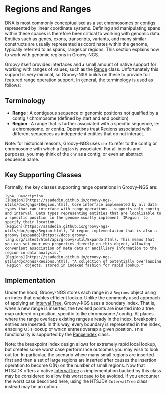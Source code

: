 # Regions and Ranges

DNA is most commonly conceptualised as a set chromosomes or contigs represented
by linear coordinate systems. Defining and manipulating spans within these
spaces is therefore been critical to working with genomic data. Entities such as
genes, exons, transcripts, variants, and many similar constructs are usually
represented as coordinates within the genome, typically referred to as spans,
ranges or regions. This section explains how to work with genomic regions in
Groovy-NGS.

Groovy itself provides interfaces and a small amount of
native support for working with ranges of values, such as the [Range](https://docs.groovy-lang.org/latest/html/api/groovy/lang/Range.htm) class. Unfortunately this support is very minimal, so Groovy-NGS builds on these to provide full featured range operation support. In general, the terminology is used as follows:

## Terminology

- **Range** : A contiguous sequence of genomic positions not qualfied by a contig / chromosome (defined by start and end position)
- **Region** : A range that is further associated with a specific sequence, ie: a chromosome, or contig. Operations treat Regions associated with different sequences as independent entities that do not interact.
               
Note: for historical reasons, Groovy-NGS uses `chr` to refer to the contig or chromosome with which a 
`Region` is associated. For all intents and purposes, you may think of the `chr` as a contig, or even
an abstract sequence name.

## Key Supporting Classes 

Formally, the key classes supporting range operations in Groovy-NGS are:

```table {title: "Range Data Types"}
Type, Description
[IRegion](https://ssadedin.github.io/groovy-ngs-utils/doc/gngs/IRegion.html), Core interface implemented by all data types that can interface with range operations - supports only contig and interval. Data types representing entities that are localisable to a specific position in the genome usually implement `IRegion` to specify their location.
[Region](https://ssadedin.github.io/groovy-ngs-utils/doc/gngs/Region.html), "A region implementation that is also a groovy [expando](https://docs.groovy-lang.org/latest/html/api/groovy/util/Expando.html). This means that you can set your own properties directly on this object, allowing convenient association of meta data or ancilliary information to the region in data analysis."
[Regions](https://ssadedin.github.io/groovy-ngs-utils/doc/gngs/Regions.html), "A collection of potentially overlapping `Region` objects, stored in indexed fashion for rapid lookup."
```

## Implementation

Under the hood, Groovy-NGS stores each range in a `Regions` object using an
index that enables efficient lookup. Unlike the commonly used approach of applying
an [Interval Tree](https://en.wikipedia.org/wiki/Interval_tree), Groovy-NGS uses
a boundary index. That is, when a new range is inserted, the two end points are inserted
into a tree map ordered on position, specific to the chromosome / contig. At places where
the range overlaps existing ranges already in the index, breakpoint entries are 
inserted. In this way, every boundary is represented in the index, enabling O(1) lookup
of which entries overlap a given position. This functionality is supported by the 
[RangeIndex](https://ssadedin.github.io/groovy-ngs-utils/doc/gngs/RangeIndex.html) class.

Note: the breakpoint index design allows for extremely rapid local lookup, but
creates
some worst case performance outcomes you may wish to look out for. In particular,
the scenario where many small regions are inserted first and then a set of large regions
are inserted after causes the insertion operation to become O(N) on the number
of small regions. Now that HTSJDK offers a native
[IntervalTree](https://samtools.github.io/htsjdk/javadoc/htsjdk/htsjdk/samtools/util/IntervalTree.html)
an implementation backed by this class may be considered to allow this worst
case to be avoided. If you encounter the worst case described here, using the
HTSJDK `IntervalTree` class instead may be an option.


